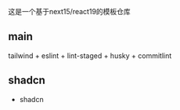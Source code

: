 这是一个基于next15/react19的模板仓库

## main

tailwind + eslint + lint-staged + husky + commitlint

## shadcn

- shadcn
